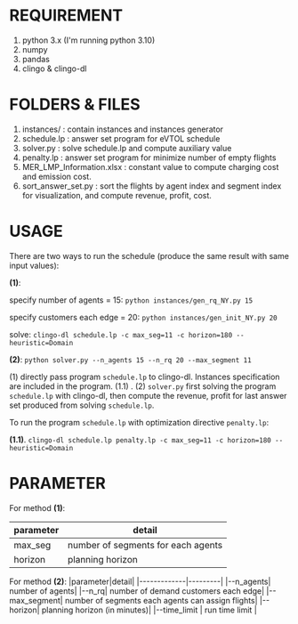# REQUIREMENT
1. python 3.x (I'm running python 3.10)
2. numpy
3. pandas
4. clingo & clingo-dl
# FOLDERS & FILES
1. instances/ : contain instances and instances generator
2. schedule.lp : answer set program for eVTOL schedule
3. solver.py : solve schedule.lp and compute auxiliary value
4. penalty.lp : answer set program for minimize number of empty flights
5. MER_LMP_Information.xlsx : constant value to compute charging cost and emission cost.
6. sort_answer_set.py : sort the flights by agent index and segment index for visualization, and compute revenue, profit, cost.
# USAGE
There are two ways to run the schedule (produce the same result with same input values):

**(1)**:

specify number of agents = 15:
`python instances/gen_rq_NY.py 15`

specify customers each edge = 20:
`python instances/gen_init_NY.py 20`

solve:
`clingo-dl schedule.lp -c max_seg=11 -c horizon=180 --heuristic=Domain`


**(2)**:
`python solver.py --n_agents 15 --n_rq 20 --max_segment 11`

(1) directly pass program `schedule.lp` to clingo-dl. Instances specification are included in the program. 
(1.1) .
(2) `solver.py` first solving the program `schedule.lp` with clingo-dl, then compute the revenue, profit for last answer set produced from solving `schedule.lp`.

To run the program `schedule.lp` with optimization directive `penalty.lp`:

**(1.1)**. 
`clingo-dl schedule.lp penalty.lp -c max_seg=11 -c horizon=180 --heuristic=Domain`
# PARAMETER
For method **(1)**:


| parameter | detail |
|-------------|---------|
|max_seg| number of segments for each agents|
|horizon| planning horizon|


For method **(2)**:
|parameter|detail|
|-------------|---------|
|--n_agents| number of agents|
|--n_rq| number of demand customers each edge|
|--max_segment| number of segments each agents can assign flights|
|--horizon| planning horizon (in minutes)|
|--time_limit | run time limit |